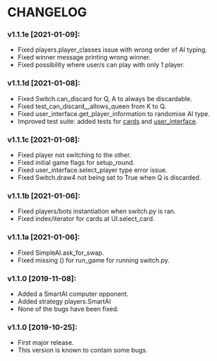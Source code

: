 # CHANGELOG

### v1.1.1e [2021-01-09]:
- Fixed players.player_classes issue with wrong order of AI typing.
- Fixed winner message printing wrong winner.
- Fixed possibility where user/s can play with only 1 player.
  

### v1.1.1d [2021-01-08]:
- Fixed Switch.can_discard for Q, A to always be discardable.
- Fixed test_can_discard__allows_queen from K to Q.
- Fixed user_interface.get_player_information to randomise AI type.
- Improved test suite: added tests for [cards](switch/cards.py) and [user_interface](switch/user_interface.py).


### v1.1.1c [2021-01-08]: 
- Fixed player not switching to the other.
- Fixed initial game flags for setup_round.
- Fixed user_interface.select_player type error issue.
- Fixed Switch.draw4 not being set to True when Q is discarded.
  

### v1.1.1b [2021-01-06]:
- Fixed players/bots instantiation when switch.py is ran.
- Fixed index/iterator for cards at UI.select_card.


### v1.1.1a [2021-01-06]: 
- Fixed SimpleAI.ask_for_swap.
- Fixed missing () for run_game for running switch.py.
  

### v1.1.0 [2019-11-08]: 
- Added a SmartAI computer opponent.
- Added strategy players.SmartAI
- None of the bugs have been fixed.
  

### v1.1.0 [2019-10-25]: 
- First major release. 
- This version is known to contain some bugs.

